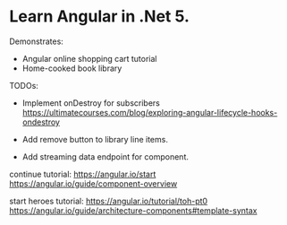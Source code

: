 # Learn Angular in .Net 5.
Demonstrates:
- Angular online shopping cart tutorial
- Home-cooked book library


TODOs:
- Implement onDestroy for subscribers https://ultimatecourses.com/blog/exploring-angular-lifecycle-hooks-ondestroy
- Add remove button to library line items.

- Add streaming data endpoint for component.

continue tutorial:
https://angular.io/start
https://angular.io/guide/component-overview

start heroes tutorial:
https://angular.io/tutorial/toh-pt0
https://angular.io/guide/architecture-components#template-syntax
